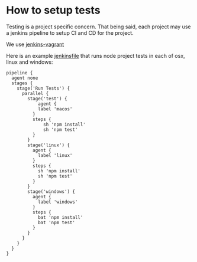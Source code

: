# How to setup tests

Testing is a project specific concern. That being said, each project may use a jenkins pipeline to setup CI and CD for the project.

We use [jenkins-vagrant](https://github.com/etclabscore/jenkins-vagrant)

Here is an example [jenkinsfile](https://jenkins.io/doc/book/pipeline/jenkinsfile/) that runs node project tests in each of osx, linux and windows:

```
pipeline {
  agent none
  stages {
    stage('Run Tests') {
      parallel {
        stage('test') {
	        agent {
            label 'macos'
          }
          steps {
              sh 'npm install'
              sh 'npm test'
          }
        }
        stage('linux') {
          agent {
            label 'linux'
          }
          steps {
            sh 'npm install'
            sh 'npm test'
          }
        }
        stage('windows') {
          agent {
            label 'windows'
          }
          steps {
            bat 'npm install'
            bat 'npm test'
          }
        }
      }
    }
  }
}
```
